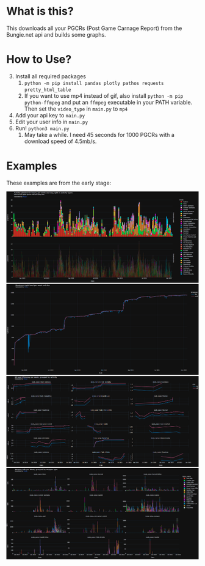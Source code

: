 # What is this?
This downloads all your PGCRs (Post Game Carnage Report) from the Bungie.net api and builds some graphs.

# How to Use?
3) Install all required packages
   1) `python -m pip install pandas plotly pathos requests pretty_html_table`
   2) If you want to use mp4 instead of gif, also install `python -m pip python-ffmpeg` and put an `ffmpeg` executable in your PATH variable. Then set the `video_type` in `main.py` to `mp4`
4) Add your api key to `main.py`
5) Edit your user info in `main.py`
6) Run! `python3 main.py`
   1) May take a while. I need 45 seconds for 1000 PGCRs with a download speed of 4.5mb/s.


# Examples
These examples are from the early stage:

![img_4.png](examples/img_4.png)
![img_1.png](examples/img_1.png)
![img_2.png](examples/img_2.png)
![img_3.png](examples/img_3.png)

